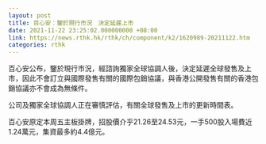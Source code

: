 ```yaml
---
layout: post
title: 百心安：鑒於現行市況　決定延遲上市
date: 2021-11-22 23:25:02.000000000 +08:00
link: https://news.rthk.hk/rthk/ch/component/k2/1620989-20211122.htm
categories: rthk
---
```


百心安公布，鑒於現行市況，經諮詢獨家全球協調人後，決定延遲全球發售及上市，因此不會訂立與國際發售有關的國際包銷協議，與香港公開發售有關的香港包銷協議亦不會成為無條件。

公司及獨家全球協調人正在審慎評估，有關全球發售及上市的更新時間表。

百心安原定本周五主板掛牌，招股價介乎21.26至24.53元，一手500股入場費近1.24萬元，集資最多約4.4億元。
